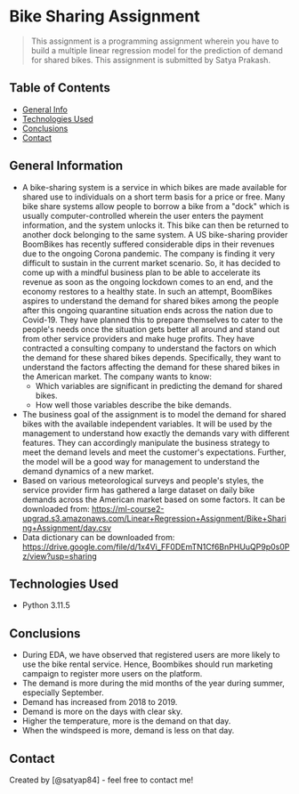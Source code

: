 # Bike Sharing Assignment
> This assignment is a programming assignment wherein you have to build a multiple linear regression model for the prediction of demand for shared bikes. This assignment is submitted by Satya Prakash.


## Table of Contents
* [General Info](#general-information)
* [Technologies Used](#technologies-used)
* [Conclusions](#conclusions)
* [Contact](#contact)


## General Information
- A bike-sharing system is a service in which bikes are made available for shared use to individuals on a short term basis for a price or free. Many bike share systems allow people to borrow a bike from a "dock" which is usually computer-controlled wherein the user enters the payment information, and the system unlocks it. This bike can then be returned to another dock belonging to the same system. A US bike-sharing provider BoomBikes has recently suffered considerable dips in their revenues due to the ongoing Corona pandemic. The company is finding it very difficult to sustain in the current market scenario. So, it has decided to come up with a mindful business plan to be able to accelerate its revenue as soon as the ongoing lockdown comes to an end, and the economy restores to a healthy state. In such an attempt, BoomBikes aspires to understand the demand for shared bikes among the people after this ongoing quarantine situation ends across the nation due to Covid-19. They have planned this to prepare themselves to cater to the people's needs once the situation gets better all around and stand out from other service providers and make huge profits. They have contracted a consulting company to understand the factors on which the demand for these shared bikes depends. Specifically, they want to understand the factors affecting the demand for these shared bikes in the American market. The company wants to know:
    - Which variables are significant in predicting the demand for shared bikes.
    - How well those variables describe the bike demands.
- The business goal of the assignment is to model the demand for shared bikes with the available independent variables. It will be used by the management to understand how exactly the demands vary with different features. They can accordingly manipulate the business strategy to meet the demand levels and meet the customer's expectations. Further, the model will be a good way for management to understand the demand dynamics of a new market. 
- Based on various meteorological surveys and people's styles, the service provider firm has gathered a large dataset on daily bike demands across the American market based on some factors. It can be downloaded from: https://ml-course2-upgrad.s3.amazonaws.com/Linear+Regression+Assignment/Bike+Sharing+Assignment/day.csv
- Data dictionary can be downloaded from: https://drive.google.com/file/d/1x4Vi_FF0DEmTN1Cf6BnPHUuQP9p0s0Pz/view?usp=sharing 


## Technologies Used
- Python 3.11.5


## Conclusions
- During EDA, we have observed that registered users are more likely to use the bike rental service. Hence, Boombikes should run marketing campaign to register more users on the platform.
- The demand is more during the mid months of the year during summer, especially September.
- Demand has increased from 2018 to 2019.
- Demand is more on the days with clear sky.
- Higher the temperature, more is the demand on that day.
- When the windspeed is more, demand is less on that day.


## Contact
Created by [@satyap84] - feel free to contact me!
